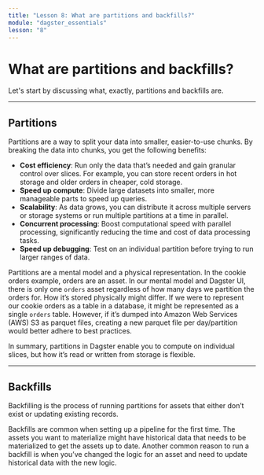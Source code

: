 ```yaml
---
title: "Lesson 8: What are partitions and backfills?"
module: "dagster_essentials"
lesson: "8"
---
```


# What are partitions and backfills?

Let's start by discussing what, exactly, partitions and backfills are.

---

## Partitions

Partitions are a way to split your data into smaller, easier-to-use chunks. By breaking the data into chunks, you get the following benefits:

- **Cost efficiency**: Run only the data that’s needed and gain granular control over slices. For example, you can store recent orders in hot storage and older orders in cheaper, cold storage.
- **Speed up compute**: Divide large datasets into smaller, more manageable parts to speed up queries.
- **Scalability**: As data grows, you can distribute it across multiple servers or storage systems or run multiple partitions at a time in parallel.
- **Concurrent processing**: Boost computational speed with parallel processing, significantly reducing the time and cost of data processing tasks.
- **Speed up debugging**: Test on an individual partition before trying to run larger ranges of data.

Partitions are a mental model and a physical representation. In the cookie orders example, orders are an asset. In our mental model and Dagster UI, there is only one `orders` asset regardless of how many days we partition the orders for. How it’s stored physically might differ. If we were to represent our cookie orders as a table in a database, it might be represented as a single `orders` table. However, if it’s dumped into Amazon Web Services (AWS) S3 as parquet files, creating a new parquet file per day/partition would better adhere to best practices.

In summary, partitions in Dagster enable you to compute on individual slices, but how it’s read or written from storage is flexible.

---

## Backfills

Backfilling is the process of running partitions for assets that either don’t exist or updating existing records.

Backfills are common when setting up a pipeline for the first time. The assets you want to materialize might have historical data that needs to be materialized to get the assets up to date. Another common reason to run a backfill is when you’ve changed the logic for an asset and need to update historical data with the new logic.